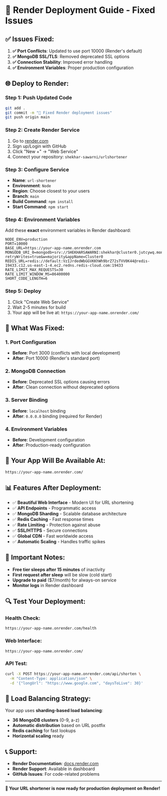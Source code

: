 # 🚀 Render Deployment Guide - Fixed Issues

## ✅ **Issues Fixed:**

1. **✅ Port Conflicts**: Updated to use port 10000 (Render's default)
2. **✅ MongoDB SSL/TLS**: Removed deprecated SSL options
3. **✅ Connection Stability**: Improved error handling
4. **✅ Environment Variables**: Proper production configuration

## 🌐 **Deploy to Render:**

### **Step 1: Push Updated Code**
```bash
git add .
git commit -m "🚀 Fixed Render deployment issues"
git push origin main
```

### **Step 2: Create Render Service**
1. Go to [render.com](https://render.com)
2. Sign up/Login with GitHub
3. Click "New +" → "Web Service"
4. Connect your repository: `shekhar-sawarni/urlshortener`

### **Step 3: Configure Service**
- **Name**: `url-shortener`
- **Environment**: `Node`
- **Region**: Choose closest to your users
- **Branch**: `main`
- **Build Command**: `npm install`
- **Start Command**: `npm start`

### **Step 4: Environment Variables**
Add these **exact** environment variables in Render dashboard:

```
NODE_ENV=production
PORT=10000
BASE_URL=https://your-app-name.onrender.com
MONGODB_URI_0=mongodb+srv://SHEKHARSAWARNI:shekhar@cluster0.jutcywq.mongodb.net/?retryWrites=true&w=majority&appName=Cluster0
REDIS_URL=redis://default:VzIJrdedWbGGVKKhWh9brZ72sTVV0K44@redis-19433.c12.us-east-1-4.ec2.redns.redis-cloud.com:19433
RATE_LIMIT_MAX_REQUESTS=30
RATE_LIMIT_WINDOW_MS=86400000
SHORT_CODE_LENGTH=6
```

### **Step 5: Deploy**
1. Click "Create Web Service"
2. Wait 2-5 minutes for build
3. Your app will be live at: `https://your-app-name.onrender.com/`

## 🔧 **What Was Fixed:**

### **1. Port Configuration**
- **Before**: Port 3000 (conflicts with local development)
- **After**: Port 10000 (Render's standard port)

### **2. MongoDB Connection**
- **Before**: Deprecated SSL options causing errors
- **After**: Clean connection without deprecated options

### **3. Server Binding**
- **Before**: `localhost` binding
- **After**: `0.0.0.0` binding (required for Render)

### **4. Environment Variables**
- **Before**: Development configuration
- **After**: Production-ready configuration

## 🎯 **Your App Will Be Available At:**
```
https://your-app-name.onrender.com/
```

## 📊 **Features After Deployment:**
- ✅ **Beautiful Web Interface** - Modern UI for URL shortening
- ✅ **API Endpoints** - Programmatic access
- ✅ **MongoDB Sharding** - Scalable database architecture
- ✅ **Redis Caching** - Fast response times
- ✅ **Rate Limiting** - Protection against abuse
- ✅ **SSL/HTTPS** - Secure connections
- ✅ **Global CDN** - Fast worldwide access
- ✅ **Automatic Scaling** - Handles traffic spikes

## 🚨 **Important Notes:**
- **Free tier sleeps after 15 minutes** of inactivity
- **First request after sleep** will be slow (cold start)
- **Upgrade to paid** ($7/month) for always-on service
- **Monitor logs** in Render dashboard

## 🔍 **Test Your Deployment:**

### **Health Check:**
```
https://your-app-name.onrender.com/health
```

### **Web Interface:**
```
https://your-app-name.onrender.com/
```

### **API Test:**
```bash
curl -X POST https://your-app-name.onrender.com/api/shorten \
  -H "Content-Type: application/json" \
  -d '{"longUrl": "https://www.google.com", "daysToLive": 30}'
```

## 🚀 **Load Balancing Strategy:**
Your app uses **sharding-based load balancing**:
- **36 MongoDB clusters** (0-9, a-z)
- **Automatic distribution** based on URL postfix
- **Redis caching** for fast lookups
- **Horizontal scaling** ready

## 📞 **Support:**
- **Render Documentation**: [docs.render.com](https://docs.render.com)
- **Render Support**: Available in dashboard
- **GitHub Issues**: For code-related problems

---

**🎉 Your URL shortener is now ready for production deployment on Render!** 